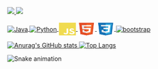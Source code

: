 <div>
 
  <a href="https://github.com/laura-lorrayne">
  <img height="180em" src="https://github-readme-stats.vercel.app/api?username=silvabento&show_icons=true&theme=radical&include_all_commits=true&count_private=true"/>
  <img height="180em" src="https://github-readme-stats.vercel.app/api/top-langs/?username=silvabento&layout=compact&langs_count=7&theme=radical"/>
   
</div>
 
<div style="display: inline_block"><br>  
 
  <img align="center" alt="Java" height="30" width="40" src="https://i.pinimg.com/originals/e9/94/61/e99461fdd5b3db8bdb3081d8acf5e524.png " />
  <img align="center" alt="Python" height="30" width="40" src="https://upload.wikimedia.org/wikipedia/commons/thumb/1/1f/Python_logo_01.svg/600px Python_logo_01.svg.png " />
  <img align="center" alt="Js" height="30" width="40" src="https://raw.githubusercontent.com/devicons/devicon/master/icons/javascript/javascript-plain.svg ">
  <img align="center" alt="HTML" height="30" width="40" src="https://raw.githubusercontent.com/devicons/devicon/master/icons/html5/html5-original.svg ">
  <img align="center" alt="CSS" height="30" width="40" src="https://raw.githubusercontent.com/devicons/devicon/master/icons/css3/css3-original.svg ">
  <img align="center" alt="bootstrap" height="30" width="40" src="https://cdn.jsdelivr.net/gh/devicons/devicon/icons/bootstrap/bootstrap-original.svg " />
      
</div>

![Anurag's GitHub stats](https://github-readme-stats.vercel.app/api?username=anuraghazra&show_icons=true&theme=radical)
 [![Top Langs](https://github-readme-stats.vercel.app/api/top-langs/?username=anuraghazra&layout=compact)](https://github.com/anuraghazra/github-readme-stats)
 
 ![Snake animation](https://github.com/USERNAME/USERNAME/blob/output/github-contribution-grid-snake.svg)

 
 

